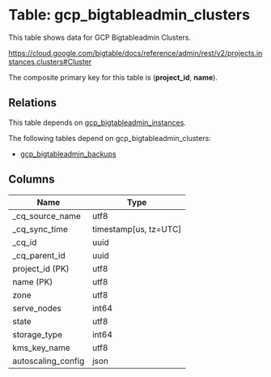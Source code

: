 # Table: gcp_bigtableadmin_clusters

This table shows data for GCP Bigtableadmin Clusters.

https://cloud.google.com/bigtable/docs/reference/admin/rest/v2/projects.instances.clusters#Cluster

The composite primary key for this table is (**project_id**, **name**).

## Relations

This table depends on [gcp_bigtableadmin_instances](gcp_bigtableadmin_instances).

The following tables depend on gcp_bigtableadmin_clusters:
  - [gcp_bigtableadmin_backups](gcp_bigtableadmin_backups)

## Columns

| Name          | Type          |
| ------------- | ------------- |
|_cq_source_name|utf8|
|_cq_sync_time|timestamp[us, tz=UTC]|
|_cq_id|uuid|
|_cq_parent_id|uuid|
|project_id (PK)|utf8|
|name (PK)|utf8|
|zone|utf8|
|serve_nodes|int64|
|state|utf8|
|storage_type|int64|
|kms_key_name|utf8|
|autoscaling_config|json|